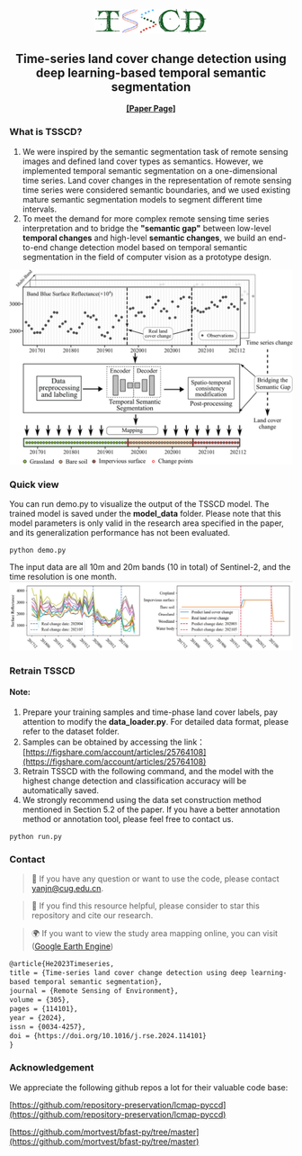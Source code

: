 <p align="center">

<img src="img/TSSCD.png" width="200">

</p>
<div align="center">
  <!-- <h1><b> Time-LLM </b></h1> -->
  <!-- <h2><b> Time-LLM </b></h2> -->
  <h2><b> Time-series land cover change detection using deep learning-based temporal semantic segmentation </b></h2>
</div>

<div align="center">

**[[Paper Page]](https://doi.org/10.1016/j.rse.2024.114101)**



</div>



### What is TSSCD?

1. We were inspired by the semantic segmentation task of remote sensing images and defined land cover types as semantics. However, we implemented temporal semantic segmentation on a one-dimensional time series. Land cover changes in the representation of remote sensing time series were considered semantic boundaries, and we used existing mature semantic segmentation models to segment different time intervals.
2. To meet the demand for more complex remote sensing time series interpretation and to bridge the **"semantic gap"** between low-level **temporal changes** and high-level **semantic changes**, we build an end-to-end change detection model based on temporal semantic segmentation in the field of computer vision as a prototype design.


<p align="center">

<img src="img/flow_new.png">

</p>

### Quick view

You can run demo.py to visualize the output of the TSSCD model. The trained model is saved under the **model_data** folder. Please note that this model parameters is only valid in the research area specified in the paper, and its generalization performance has not been evaluated.

```
python demo.py
```


The input data are all 10m and 20m bands (10 in total) of Sentinel-2, and the time resolution is one month.
![img.png](img/img.png)

### Retrain TSSCD

#### Note:
1. Prepare your training samples and time-phase land cover labels, pay attention to modify the **data_loader.py**. For detailed data format, please refer to the dataset folder.
2. Samples can be obtained by accessing the link：[https://figshare.com/account/articles/25764108](https://figshare.com/account/articles/25764108)
3. Retrain TSSCD with the following command, and the model with the highest change detection and classification accuracy will be automatically saved.
4. We strongly recommend using the data set construction method mentioned in Section 5.2 of the paper. If you have a better annotation method or annotation tool, please feel free to contact us.

```
python run.py
```

### Contact

> 🙋 If you have any question or want to use the code, please contact yanjn@cug.edu.cn.

> 🌟 If you find this resource helpful, please consider to star this repository and cite our research.

> 🌍 If you want to view the study area mapping online, you can visit ([Google Earth Engine](https://ee-hhx.projects.earthengine.app/view/tsscd))

```
@article{He2023Timeseries,
title = {Time-series land cover change detection using deep learning-based temporal semantic segmentation},
journal = {Remote Sensing of Environment},
volume = {305},
pages = {114101},
year = {2024},
issn = {0034-4257},
doi = {https://doi.org/10.1016/j.rse.2024.114101}
}
```

### Acknowledgement

We appreciate the following github repos a lot for their valuable code base:

[https://github.com/repository-preservation/lcmap-pyccd](https://github.com/repository-preservation/lcmap-pyccd)

[https://github.com/mortvest/bfast-py/tree/master](https://github.com/mortvest/bfast-py/tree/master)


